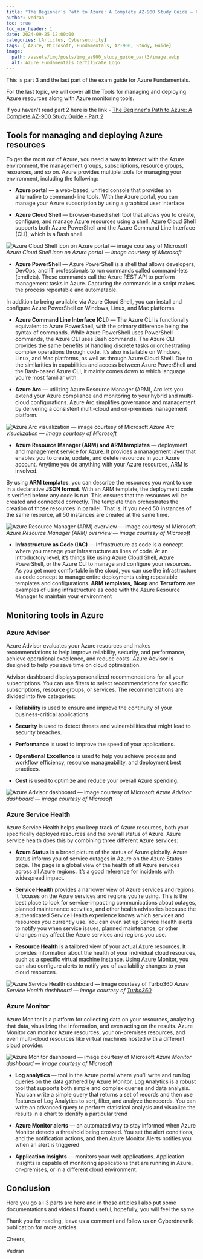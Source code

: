 ```yaml
---
title: "The Beginner’s Path to Azure: A Complete AZ-900 Study Guide — Part 3"
author: vedran
toc: true
toc_min_header: 1
date: 2024-09-25 12:00:00
categories: [Articles, Cybersecurity]
tags: [ Azure, Microsoft, Fundamentals, AZ-900, Study, Guide]
image:
  path: /assets/img/posts/img_az900_study_guide_part3/image.webp
  alt: Azure Fundamentals Certificate Logo
---
```


This is part 3 and the last part of the exam guide for Azure Fundamentals.

For the last topic, we will cover all the Tools for managing and deploying Azure resources along with Azure monitoring tools.

If you haven't read part 2 here is the link - [The Beginner's Path to Azure: A Complete AZ-900 Study Guide - Part 2](https://cyberdnevnik.github.io/posts/az900-study-guide-part-2/)

## Tools for managing and deploying Azure resources

To get the most out of Azure, you need a way to interact with the Azure environment, the management groups, subscriptions, resource groups, resources, and so on. Azure provides multiple tools for managing your environment, including the following:

* **Azure portal** — a web-based, unified console that provides an alternative to command-line tools. With the Azure portal, you can manage your Azure subscription by using a graphical user interface
    
* **Azure Cloud Shell** — browser-based shell tool that allows you to create, configure, and manage Azure resources using a shell. Azure Cloud Shell supports both Azure PowerShell and the Azure Command Line Interface (CLI), which is a Bash shell.

![Azure Cloud Shell icon on Azure portal — image courtesy of Microsoft](/assets/img/posts/img_az900_study_guide_part3/cloudshell.png)
*Azure Cloud Shell icon on Azure portal — image courtesy of Microsoft*

* **Azure PowerShell** — Azure PowerShell is a shell that allows developers, DevOps, and IT professionals to run commands called command-lets (cmdlets). These commands call the Azure REST API to perform management tasks in Azure. Capturing the commands in a script makes the process repeatable and automatable.

In addition to being available via Azure Cloud Shell, you can install and configure Azure PowerShell on Windows, Linux, and Mac platforms.

* **Azure Command Line Interface (CLI)** — The Azure CLI is functionally equivalent to Azure PowerShell, with the primary difference being the syntax of commands. While Azure PowerShell uses PowerShell commands, the Azure CLI uses Bash commands. The Azure CLI provides the same benefits of handling discrete tasks or orchestrating complex operations through code. It’s also installable on Windows, Linux, and Mac platforms, as well as through Azure Cloud Shell. Due to the similarities in capabilities and access between Azure PowerShell and the Bash-based Azure CLI, it mainly comes down to which language you’re most familiar with.

* **Azure Arc** — utilizing Azure Resource Manager (ARM), Arc lets you extend your Azure compliance and monitoring to your hybrid and multi-cloud configurations. Azure Arc simplifies governance and management by delivering a consistent multi-cloud and on-premises management platform.

![Azure Arc visualization — image courtesy of Microsoft](/assets/img/posts/img_az900_study_guide_part3/azurearc.png)
*Azure Arc visualization — image courtesy of Microsoft*

* **Azure Resource Manager (ARM) and ARM templates** — deployment and management service for Azure. It provides a management layer that enables you to create, update, and delete resources in your Azure account. Anytime you do anything with your Azure resources, ARM is involved. 

By using **ARM templates**, you can describe the resources you want to use in a declarative **JSON format**. With an ARM template, the deployment code is verified before any code is run. This ensures that the resources will be created and connected correctly. The template then orchestrates the creation of those resources in parallel. That is, if you need 50 instances of the same resource, all 50 instances are created at the same time.

![Azure Resource Manager (ARM) overview — image courtesy of Microsoft](/assets/img/posts/img_az900_study_guide_part3/arm.png)
*Azure Resource Manager (ARM) overview — image courtesy of Microsoft*

* **Infrastructure as Code (IAC)** — Infrastructure as code is a concept where you manage your infrastructure as lines of code. At an introductory level, it’s things like using Azure Cloud Shell, Azure PowerShell, or the Azure CLI to manage and configure your resources. As you get more comfortable in the cloud, you can use the infrastructure as code concept to manage entire deployments using repeatable templates and configurations. **ARM templates, Bicep** and **Terraform** are examples of using infrastructure as code with the Azure Resource Manager to maintain your environment

## Monitoring tools in Azure

### Azure Advisor

Azure Advisor evaluates your Azure resources and makes recommendations to help improve reliability, security, and performance, achieve operational excellence, and reduce costs. Azure Advisor is designed to help you save time on cloud optimization.

Advisor dashboard displays personalized recommendations for all your subscriptions. You can use filters to select recommendations for specific subscriptions, resource groups, or services. The recommendations are divided into five categories:

* **Reliability** is used to ensure and improve the continuity of your business-critical applications.

* **Security** is used to detect threats and vulnerabilities that might lead to security breaches.

* **Performance** is used to improve the speed of your applications.

* **Operational Excellence** is used to help you achieve process and workflow efficiency, resource manageability, and deployment best practices.

* **Cost** is used to optimize and reduce your overall Azure spending.

![Azure Advisor dashboard — image courtesy of Microsoft](/assets/img/posts/img_az900_study_guide_part3/advisor.png)
*Azure Advisor dashboard — image courtesy of Microsoft*

### Azure Service Health

Azure Service Health helps you keep track of Azure resources, both your specifically deployed resources and the overall status of Azure. Azure service health does this by combining three different Azure services:

* **Azure Status** is a broad picture of the status of Azure globally. Azure status informs you of service outages in Azure on the Azure Status page. The page is a global view of the health of all Azure services across all Azure regions. It’s a good reference for incidents with widespread impact.

* **Service Health** provides a narrower view of Azure services and regions. It focuses on the Azure services and regions you’re using. This is the best place to look for service-impacting communications about outages, planned maintenance activities, and other health advisories because the authenticated Service Health experience knows which services and resources you currently use. You can even set up Service Health alerts to notify you when service issues, planned maintenance, or other changes may affect the Azure services and regions you use.

* **Resource Health** is a tailored view of your actual Azure resources. It provides information about the health of your individual cloud resources, such as a specific virtual machine instance. Using Azure Monitor, you can also configure alerts to notify you of availability changes to your cloud resources.

![Azure Service Health dashboard — image courtesy of Turbo360](/assets/img/posts/img_az900_study_guide_part3/servicehealth.png)
*Azure Service Health dashboard — image courtesy of [Turbo360](https://turbo360.com/blog/azure-health-monitoring)*

### Azure Monitor

Azure Monitor is a platform for collecting data on your resources, analyzing that data, visualizing the information, and even acting on the results. Azure Monitor can monitor Azure resources, your on-premises resources, and even multi-cloud resources like virtual machines hosted with a different cloud provider.

![Azure Monitor dashboard — image courtesy of Microsoft](/assets/img/posts/img_az900_study_guide_part3/monitor.png)
*Azure Monitor dashboard — image courtesy of Microsoft*

* **Log analytics** — tool in the Azure portal where you’ll write and run log queries on the data gathered by Azure Monitor. Log Analytics is a robust tool that supports both simple and complex queries and data analysis. You can write a simple query that returns a set of records and then use features of Log Analytics to sort, filter, and analyze the records. You can write an advanced query to perform statistical analysis and visualize the results in a chart to identify a particular trend

* **Azure Monitor alerts** — an automated way to stay informed when Azure Monitor detects a threshold being crossed. You set the alert conditions, and the notification actions, and then Azure Monitor Alerts notifies you when an alert is triggered

* **Application Insights** — monitors your web applications. Application Insights is capable of monitoring applications that are running in Azure, on-premises, or in a different cloud environment.



## Conclusion

Here you go all 3 parts are here and in those articles I also put some documentations and videos I found useful, hopefully, you will feel the same.

Thank you for reading, leave us a comment and follow us on Cyberdnevnik publication for more articles.

Cheers,

Vedran
